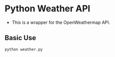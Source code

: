 # Python Weather API
* This is a wrapper for the OpenWeathermap API.
## Basic Use
```
python weather.py
```